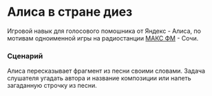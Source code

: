 # Алиса в стране диез

Игровой навык для голосового помошника от Яндекс - Алиса, по мотивам одноименной игры на радиостанции [МАКС ФМ](https://maks-fm.ru/) - Сочи.

### Сценарий

Алиса пересказывает фрагмент из песни своими словами. Задача слушателя угадать автора и название композиции или напеть загаданную строчку из песни.
